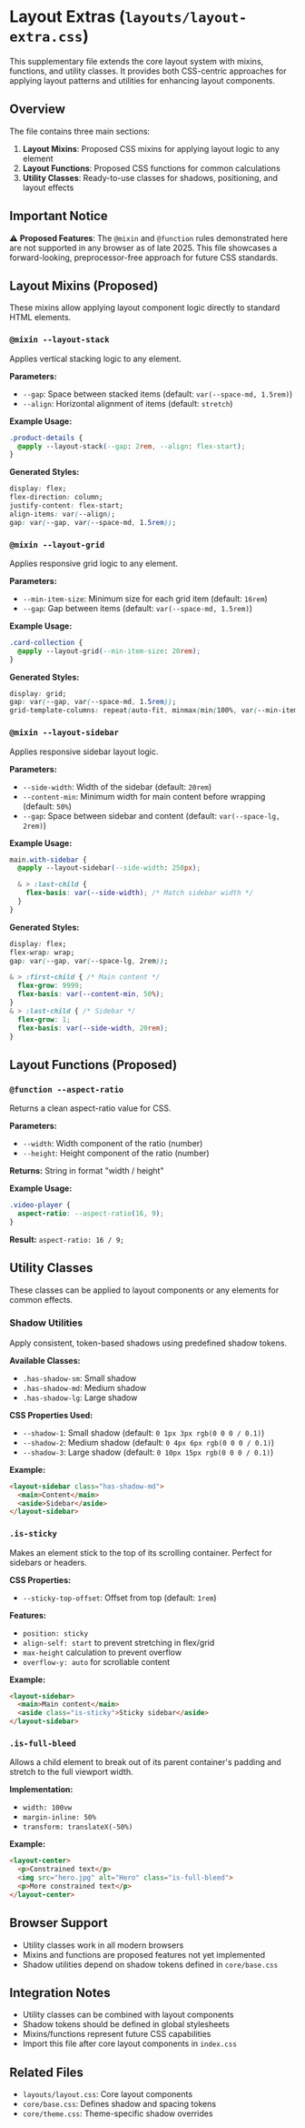 # Layout Extras (`layouts/layout-extra.css`)

This supplementary file extends the core layout system with mixins, functions, and utility classes. It provides both CSS-centric approaches for applying layout patterns and utilities for enhancing layout components.

## Overview

The file contains three main sections:

1. **Layout Mixins**: Proposed CSS mixins for applying layout logic to any element
2. **Layout Functions**: Proposed CSS functions for common calculations
3. **Utility Classes**: Ready-to-use classes for shadows, positioning, and layout effects

## Important Notice

⚠️ **Proposed Features**: The `@mixin` and `@function` rules demonstrated here are not supported in any browser as of late 2025. This file showcases a forward-looking, preprocessor-free approach for future CSS standards.

## Layout Mixins (Proposed)

These mixins allow applying layout component logic directly to standard HTML elements.

### `@mixin --layout-stack`

Applies vertical stacking logic to any element.

**Parameters:**
- `--gap`: Space between stacked items (default: `var(--space-md, 1.5rem)`)
- `--align`: Horizontal alignment of items (default: `stretch`)

**Example Usage:**
```css
.product-details {
  @apply --layout-stack(--gap: 2rem, --align: flex-start);
}
```

**Generated Styles:**
```css
display: flex;
flex-direction: column;
justify-content: flex-start;
align-items: var(--align);
gap: var(--gap, var(--space-md, 1.5rem));
```

### `@mixin --layout-grid`

Applies responsive grid logic to any element.

**Parameters:**
- `--min-item-size`: Minimum size for each grid item (default: `16rem`)
- `--gap`: Gap between items (default: `var(--space-md, 1.5rem)`)

**Example Usage:**
```css
.card-collection {
  @apply --layout-grid(--min-item-size: 20rem);
}
```

**Generated Styles:**
```css
display: grid;
gap: var(--gap, var(--space-md, 1.5rem));
grid-template-columns: repeat(auto-fit, minmax(min(100%, var(--min-item-size, 16rem)), 1fr));
```

### `@mixin --layout-sidebar`

Applies responsive sidebar layout logic.

**Parameters:**
- `--side-width`: Width of the sidebar (default: `20rem`)
- `--content-min`: Minimum width for main content before wrapping (default: `50%`)
- `--gap`: Space between sidebar and content (default: `var(--space-lg, 2rem)`)

**Example Usage:**
```css
main.with-sidebar {
  @apply --layout-sidebar(--side-width: 250px);

  & > :last-child {
    flex-basis: var(--side-width); /* Match sidebar width */
  }
}
```

**Generated Styles:**
```css
display: flex;
flex-wrap: wrap;
gap: var(--gap, var(--space-lg, 2rem));

& > :first-child { /* Main content */
  flex-grow: 9999;
  flex-basis: var(--content-min, 50%);
}
& > :last-child { /* Sidebar */
  flex-grow: 1;
  flex-basis: var(--side-width, 20rem);
}
```

## Layout Functions (Proposed)

### `@function --aspect-ratio`

Returns a clean aspect-ratio value for CSS.

**Parameters:**
- `--width`: Width component of the ratio (number)
- `--height`: Height component of the ratio (number)

**Returns:** String in format "width / height"

**Example Usage:**
```css
.video-player {
  aspect-ratio: --aspect-ratio(16, 9);
}
```

**Result:** `aspect-ratio: 16 / 9;`

## Utility Classes

These classes can be applied to layout components or any elements for common effects.

### Shadow Utilities

Apply consistent, token-based shadows using predefined shadow tokens.

**Available Classes:**
- `.has-shadow-sm`: Small shadow
- `.has-shadow-md`: Medium shadow  
- `.has-shadow-lg`: Large shadow

**CSS Properties Used:**
- `--shadow-1`: Small shadow (default: `0 1px 3px rgb(0 0 0 / 0.1)`)
- `--shadow-2`: Medium shadow (default: `0 4px 6px rgb(0 0 0 / 0.1)`)
- `--shadow-3`: Large shadow (default: `0 10px 15px rgb(0 0 0 / 0.1)`)

**Example:**
```html
<layout-sidebar class="has-shadow-md">
  <main>Content</main>
  <aside>Sidebar</aside>
</layout-sidebar>
```

### `.is-sticky`

Makes an element stick to the top of its scrolling container. Perfect for sidebars or headers.

**CSS Properties:**
- `--sticky-top-offset`: Offset from top (default: `1rem`)

**Features:**
- `position: sticky`
- `align-self: start` to prevent stretching in flex/grid
- `max-height` calculation to prevent overflow
- `overflow-y: auto` for scrollable content

**Example:**
```html
<layout-sidebar>
  <main>Main content</main>
  <aside class="is-sticky">Sticky sidebar</aside>
</layout-sidebar>
```

### `.is-full-bleed`

Allows a child element to break out of its parent container's padding and stretch to the full viewport width.

**Implementation:**
- `width: 100vw`
- `margin-inline: 50%`
- `transform: translateX(-50%)`

**Example:**
```html
<layout-center>
  <p>Constrained text</p>
  <img src="hero.jpg" alt="Hero" class="is-full-bleed">
  <p>More constrained text</p>
</layout-center>
```

## Browser Support

- Utility classes work in all modern browsers
- Mixins and functions are proposed features not yet implemented
- Shadow utilities depend on shadow tokens defined in `core/base.css`

## Integration Notes

- Utility classes can be combined with layout components
- Shadow tokens should be defined in global stylesheets
- Mixins/functions represent future CSS capabilities
- Import this file after core layout components in `index.css`

## Related Files

- `layouts/layout.css`: Core layout components
- `core/base.css`: Defines shadow and spacing tokens
- `core/theme.css`: Theme-specific shadow overrides